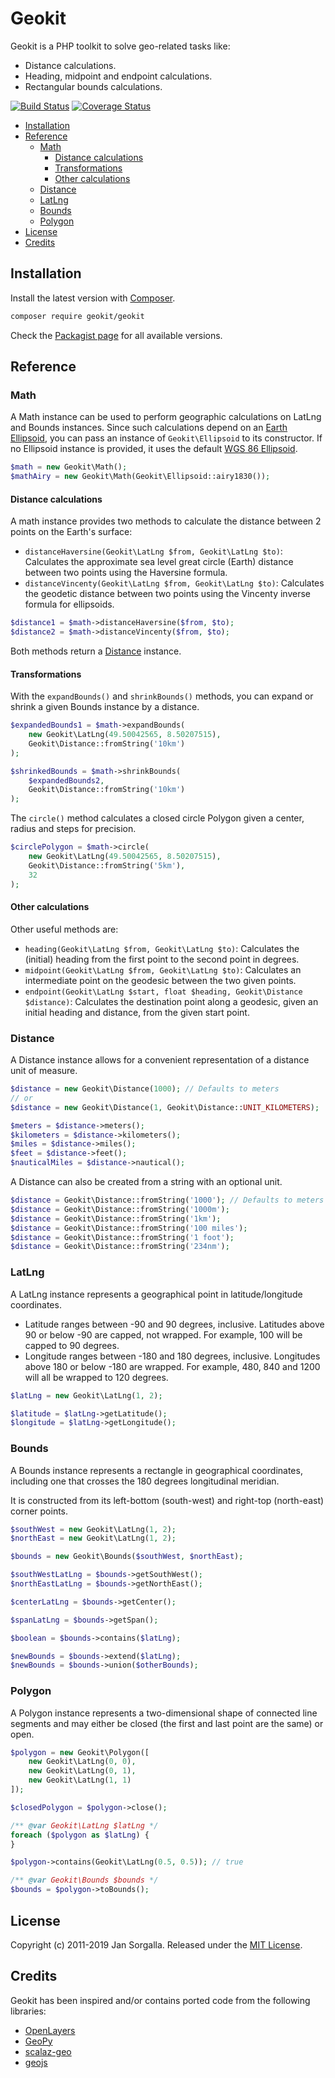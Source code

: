 Geokit
======

Geokit is a PHP toolkit to solve geo-related tasks like:

* Distance calculations.
* Heading, midpoint and endpoint calculations.
* Rectangular bounds calculations.

[![Build Status](https://travis-ci.org/jsor/geokit.svg?branch=master)](http://travis-ci.org/jsor/geokit?branch=master)
[![Coverage Status](https://img.shields.io/coveralls/jsor/geokit.svg?style=flat)](https://coveralls.io/r/jsor/geokit?branch=master)

* [Installation](#installation)
* [Reference](#reference)
    * [Math](#math)
        * [Distance calculations](#distance-calculations)
        * [Transformations](#transformations)
        * [Other calculations](#other-calculations)
    * [Distance](#distance)
    * [LatLng](#latlng)
    * [Bounds](#bounds)
    * [Polygon](#polygon)
* [License](#license)
* [Credits](#credits)

Installation
------------

Install the latest version with [Composer](https://getcomposer.org).

```bash
composer require geokit/geokit
```

Check the [Packagist page](https://packagist.org/packages/geokit/geokit) for all
available versions.

Reference
---------

### Math

A Math instance can be used to perform geographic calculations on LatLng and
Bounds instances. Since such calculations depend on an
[Earth Ellipsoid](http://en.wikipedia.org/wiki/Earth_ellipsoid), you can pass an
instance of `Geokit\Ellipsoid` to its constructor. If no Ellipsoid instance is
provided, it uses the default
[WGS 86 Ellipsoid](http://en.wikipedia.org/wiki/World_Geodetic_System).

```php
$math = new Geokit\Math();
$mathAiry = new Geokit\Math(Geokit\Ellipsoid::airy1830());
```

#### Distance calculations

A math instance provides two methods to calculate the distance between 2 points
on the Earth's surface:

* `distanceHaversine(Geokit\LatLng $from, Geokit\LatLng $to)`: Calculates the
  approximate sea level great circle (Earth) distance between two points using
  the Haversine formula.
* `distanceVincenty(Geokit\LatLng $from, Geokit\LatLng $to)`: Calculates the
  geodetic distance between two points using the Vincenty inverse formula for
  ellipsoids.

```php
$distance1 = $math->distanceHaversine($from, $to);
$distance2 = $math->distanceVincenty($from, $to);
```

Both methods return a [Distance](#distance) instance.

#### Transformations

With the `expandBounds()` and `shrinkBounds()` methods, you can expand or shrink
a given Bounds instance by a distance.

```php
$expandedBounds1 = $math->expandBounds(
    new Geokit\LatLng(49.50042565, 8.50207515), 
    Geokit\Distance::fromString('10km')
);

$shrinkedBounds = $math->shrinkBounds(
    $expandedBounds2, 
    Geokit\Distance::fromString('10km')
);
```

The `circle()` method calculates a closed circle Polygon given a center, radius
and steps for precision.

```php
$circlePolygon = $math->circle(
    new Geokit\LatLng(49.50042565, 8.50207515), 
    Geokit\Distance::fromString('5km'),
    32
);
```

#### Other calculations

Other useful methods are:

* `heading(Geokit\LatLng $from, Geokit\LatLng $to)`: Calculates the (initial)
  heading from the first point to the second point in degrees.
* `midpoint(Geokit\LatLng $from, Geokit\LatLng $to)`: Calculates an intermediate
  point on the geodesic between the two given points.
* `endpoint(Geokit\LatLng $start, float $heading, Geokit\Distance $distance)`:
  Calculates the destination point along a geodesic, given an initial heading
  and distance, from the given start point.

### Distance

A Distance instance allows for a convenient representation of a distance unit of
measure.

```php
$distance = new Geokit\Distance(1000); // Defaults to meters
// or
$distance = new Geokit\Distance(1, Geokit\Distance::UNIT_KILOMETERS);

$meters = $distance->meters();
$kilometers = $distance->kilometers();
$miles = $distance->miles();
$feet = $distance->feet();
$nauticalMiles = $distance->nautical();
```

A Distance can also be created from a string with an optional unit.

```php
$distance = Geokit\Distance::fromString('1000'); // Defaults to meters
$distance = Geokit\Distance::fromString('1000m');
$distance = Geokit\Distance::fromString('1km');
$distance = Geokit\Distance::fromString('100 miles');
$distance = Geokit\Distance::fromString('1 foot');
$distance = Geokit\Distance::fromString('234nm');
```

### LatLng

A LatLng instance represents a geographical point in latitude/longitude
coordinates.

* Latitude ranges between -90 and 90 degrees, inclusive. Latitudes above 90 or
  below -90 are capped, not wrapped. For example, 100 will be capped to 90
  degrees.
* Longitude ranges between -180 and 180 degrees, inclusive. Longitudes above 180
  or below -180 are wrapped. For example, 480, 840 and 1200 will all be wrapped
  to 120 degrees.

```php
$latLng = new Geokit\LatLng(1, 2);

$latitude = $latLng->getLatitude();
$longitude = $latLng->getLongitude();
```

### Bounds

A Bounds instance represents a rectangle in geographical coordinates, including
one that crosses the 180 degrees longitudinal meridian.

It is constructed from its left-bottom (south-west) and right-top (north-east)
corner points.

```php
$southWest = new Geokit\LatLng(1, 2);
$northEast = new Geokit\LatLng(1, 2);

$bounds = new Geokit\Bounds($southWest, $northEast);

$southWestLatLng = $bounds->getSouthWest();
$northEastLatLng = $bounds->getNorthEast();

$centerLatLng = $bounds->getCenter();

$spanLatLng = $bounds->getSpan();

$boolean = $bounds->contains($latLng);

$newBounds = $bounds->extend($latLng);
$newBounds = $bounds->union($otherBounds);
```

### Polygon

A Polygon instance represents a two-dimensional shape of connected line segments
and may either be closed (the first and last point are the same) or open.

```php
$polygon = new Geokit\Polygon([
    new Geokit\LatLng(0, 0),
    new Geokit\LatLng(0, 1),
    new Geokit\LatLng(1, 1)
]);

$closedPolygon = $polygon->close();

/** @var Geokit\LatLng $latLng */
foreach ($polygon as $latLng) {
}

$polygon->contains(Geokit\LatLng(0.5, 0.5)); // true

/** @var Geokit\Bounds $bounds */
$bounds = $polygon->toBounds();
```

License
-------

Copyright (c) 2011-2019 Jan Sorgalla. 
Released under the [MIT License](LICENSE).

Credits
-------

Geokit has been inspired and/or contains ported code from the following
libraries:

* [OpenLayers](https://github.com/openlayers/openlayers)
* [GeoPy](https://github.com/geopy/geopy)
* [scalaz-geo](https://github.com/scalaz/scalaz-geo)
* [geojs](http://code.google.com/p/geojs)
